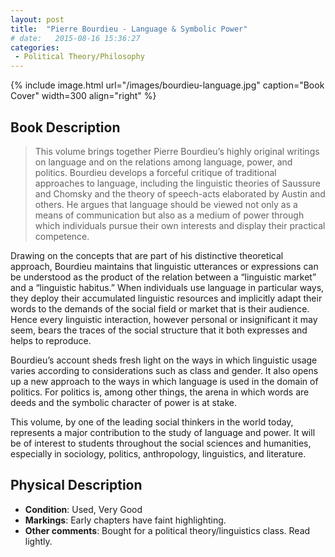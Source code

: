 ```yaml
---
layout: post
title:  "Pierre Bourdieu - Language & Symbolic Power"
# date:   2015-08-16 15:36:27
categories: 
 - Political Theory/Philosophy
---
```



{% include image.html url="/images/bourdieu-language.jpg" caption="Book Cover" width=300 align="right" %}

## Book Description

> This volume brings together Pierre Bourdieu’s highly original writings on language and on the relations among language, power, and politics. Bourdieu develops a forceful critique of traditional approaches to language, including the linguistic theories of Saussure and Chomsky and the theory of speech-acts elaborated by Austin and others. He argues that language should be viewed not only as a means of communication but also as a medium of power through which individuals pursue their own interests and display their practical competence.
> 
Drawing on the concepts that are part of his distinctive theoretical approach, Bourdieu maintains that linguistic utterances or expressions can be understood as the product of the relation between a “linguistic market” and a “linguistic habitus.” When individuals use language in particular ways, they deploy their accumulated linguistic resources and implicitly adapt their words to the demands of the social field or market that is their audience. Hence every linguistic interaction, however personal or insignificant it may seem, bears the traces of the social structure that it both expresses and helps to reproduce.
> 
Bourdieu’s account sheds fresh light on the ways in which linguistic usage varies according to considerations such as class and gender. It also opens up a new approach to the ways in which language is used in the domain of politics. For politics is, among other things, the arena in which words are deeds and the symbolic character of power is at stake.
> 
This volume, by one of the leading social thinkers in the world today, represents a major contribution to the study of language and power. It will be of interest to students throughout the social sciences and humanities, especially in sociology, politics, anthropology, linguistics, and literature.



## Physical Description

- **Condition**: Used, Very Good
- **Markings**: Early chapters have faint highlighting.
- **Other comments**: Bought for a political theory/linguistics class. Read lightly.
